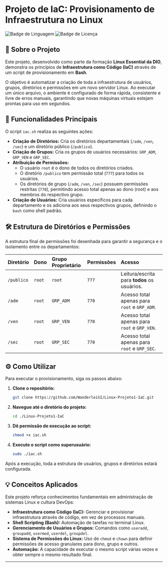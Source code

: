 # Projeto de IaC: Provisionamento de Infraestrutura no Linux

![Badge de Linguagem](https://img.shields.io/badge/Language-Bash-blue.svg)
![Badge de Licença](https://img.shields.io/badge/License-MIT-green.svg)

## 📖 Sobre o Projeto

Este projeto, desenvolvido como parte da formação **Linux Essential da DIO**, demonstra os princípios de **Infraestrutura como Código (IaC)** através de um script de provisionamento em **Bash**.

O objetivo é automatizar a criação de toda a infraestrutura de usuários, grupos, diretórios e permissões em um novo servidor Linux. Ao executar um único arquivo, o ambiente é configurado de forma rápida, consistente e livre de erros manuais, garantindo que novas máquinas virtuais estejam prontas para uso em segundos.

## 🚀 Funcionalidades Principais

O script `iac.sh` realiza as seguintes ações:

- **Criação de Diretórios:** Cria os diretórios departamentais (`/adm`, `/ven`, `/sec`) e um diretório público (`/publico`).
- **Criação de Grupos:** Cria os grupos de usuários necessários: `GRP_ADM`, `GRP_VEN` e `GRP_SEC`.
- **Atribuição de Permissões:**
    - O usuário `root` é o dono de todos os diretórios criados.
    - O diretório `/publico` tem permissão total (`777`) para todos os usuários.
    - Os diretórios de grupo (`/adm`, `/ven`, `/sec`) possuem permissões restritas (`770`), permitindo acesso total apenas ao dono (root) e aos membros do respectivo grupo.
- **Criação de Usuários:** Cria usuários específicos para cada departamento e os adiciona aos seus respectivos grupos, definindo o `bash` como shell padrão.

## 🛠️ Estrutura de Diretórios e Permissões

A estrutura final de permissões foi desenhada para garantir a segurança e o isolamento entre os departamentos:

| Diretório | Dono | Grupo Proprietário | Permissões | Acesso                                |
| :-------- | :--- | :----------------- | :--------- | :------------------------------------ |
| `/publico`| `root` | `root`             | `777`      | Leitura/escrita para **todos** os usuários. |
| `/adm`    | `root` | `GRP_ADM`          | `770`      | Acesso total apenas para `root` e `GRP_ADM`. |
| `/ven`    | `root` | `GRP_VEN`          | `770`      | Acesso total apenas para `root` e `GRP_VEN`. |
| `/sec`    | `root` | `GRP_SEC`          | `770`      | Acesso total apenas para `root` e `GRP_SEC`. |

## ⚙️ Como Utilizar

Para executar o provisionamento, siga os passos abaixo:

1.  **Clone o repositório:**
    ```bash
    git clone https://github.com/WanderleiSI/Linux-Projeto1-IaC.git
    ```

2.  **Navegue até o diretório do projeto:**
    ```bash
    cd ./Linux-Projeto1-IaC

    ```

3.  **Dê permissão de execução ao script:**
    ```bash
    chmod +x iac.sh
    ```

4.  **Execute o script como superusuário:**
    ```bash
    sudo ./iac.sh
    ```

Após a execução, toda a estrutura de usuários, grupos e diretórios estará configurada.

## 💡 Conceitos Aplicados

Este projeto reforça conhecimentos fundamentais em administração de sistemas Linux e cultura DevOps:

- **Infraestrutura como Código (IaC):** Gerenciar e provisionar infraestrutura através de código, em vez de processos manuais.
- **Shell Scripting (Bash):** Automação de tarefas no terminal Linux.
- **Gerenciamento de Usuários e Grupos:** Comandos como `useradd`, `groupadd`, `usermod`, `userdel`, `groupdel`.
- **Sistema de Permissões do Linux:** Uso de `chmod` e `chown` para definir permissões de acesso granulares para dono, grupo e outros.
- **Automação:** A capacidade de executar o mesmo script várias vezes e obter sempre o mesmo resultado final.

---
